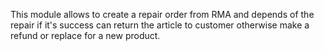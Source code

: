 This module allows to create a repair order from RMA and depends of the repair if it's success can return the article to customer otherwise make a refund or replace for a new product.
